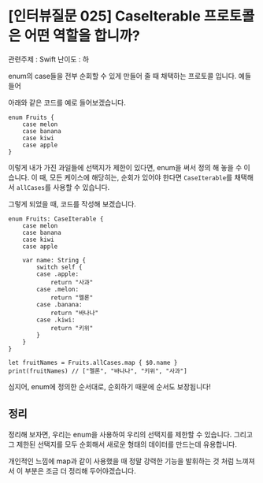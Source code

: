 # [인터뷰질문 025] CaseIterable 프로토콜은 어떤 역할을 합니까?

관련주제 : Swift
난이도 : 하

enum의 case들을 전부 순회할 수 있게 만들어 줄 때 채택하는 프로토콜 입니다. 예들들어

아래와 같은 코드를 예로 들어보겠습니다.

```
enum Fruits {
    case melon
    case banana
    case kiwi
    case apple
}
```

이렇게 내가 가진 과일들에 선택지가 제한이 있다면, enum을 써서 정의 해 놓을 수 이습니다. 이 때, 모든 케이스에 해당히는, 순회가 있어야 한다면 `CaseIterable`를 채택해서 `allCases`를 사용할 수 있습니다.

그렇게 되었을 때, 코드를 작성해 보겠습니다.

```
enum Fruits: CaseIterable {
    case melon
    case banana
    case kiwi
    case apple

    var name: String {
        switch self {
        case .apple:
            return "사과"
        case .melon:
            return "멜론"
        case .banana:
            return "바나나"
        case .kiwi:
            return "키위"
        }
    }
}

let fruitNames = Fruits.allCases.map { $0.name }
print(fruitNames) // ["멜론", "바나나", "키위", "사과"]
```

심지어, enum에 정의한 순서대로, 순회하기 때문에 순서도 보장됩니다!

## 정리

정리해 보자면, 우리는 enum을 사용하여 우리의 선택지를 제한할 수 있습니다. 그리고 그 제한된 선택지를 모두 순회해서 새로운 형태의 데이터를 만드는데 유용합니다.

개인적인 느낌에 map과 같이 사용했을 때 정말 강력한 기능을 발휘하는 것 처럼 느껴져서 이 부분은 조금 더 정리해 두어야겠습니다.
